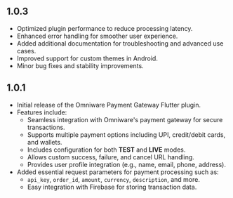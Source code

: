 ## 1.0.3

- Optimized plugin performance to reduce processing latency.
- Enhanced error handling for smoother user experience.
- Added additional documentation for troubleshooting and advanced use cases.
- Improved support for custom themes in Android.
- Minor bug fixes and stability improvements.

## 1.0.1

* Initial release of the Omniware Payment Gateway Flutter plugin.
* Features include:
  - Seamless integration with Omniware's payment gateway for secure transactions.
  - Supports multiple payment options including UPI, credit/debit cards, and wallets.
  - Includes configuration for both **TEST** and **LIVE** modes.
  - Allows custom success, failure, and cancel URL handling.
  - Provides user profile integration (e.g., name, email, phone, address).
* Added essential request parameters for payment processing such as:
  - `api_key`, `order_id`, `amount`, `currency`, `description`, and more.
  - Easy integration with Firebase for storing transaction data.


